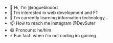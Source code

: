 - 👋 Hi, I’m @roguebloood
- 👀 I’m interested in web development and F1
- 🌱 I’m currently learning information technology...
- 📫 How to reach me instagram @DevSuter
- 😄 Pronouns: he/him
- ⚡ Fun fact: when i'm not coding im gaming

<!---
roguebloood/roguebloood is a ✨ special ✨ repository because its `README.md` (this file) appears on your GitHub profile.
You can click the Preview link to take a look at your changes.
--->
